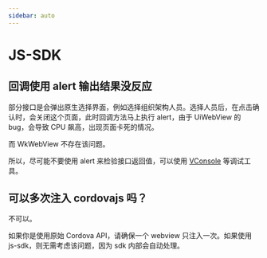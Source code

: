 ```yaml
---
sidebar: auto
---
```

# JS-SDK

## 回调使用 alert 输出结果没反应

部分接口是会弹出原生选择界面，例如选择组织架构人员。选择人员后，在点击确认时，会关闭这个页面，此时回调方法马上执行 alert，由于 UiWebView 的 bug，会导致 CPU 飙高，出现页面卡死的情况。

而 WkWebView 不存在该问题。

所以，尽可能不要使用 alert 来检验接口返回值，可以使用 [VConsole](/light-app/vconsole.html) 等调试工具。

## 可以多次注入 cordovajs 吗？

不可以。

如果你是使用原始 Cordova API，请确保一个 webview 只注入一次。如果使用 js-sdk，则无需考虑该问题，因为 sdk 内部会自动处理。
